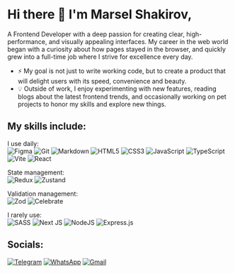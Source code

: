 # Hi there 👋 I'm Marsel Shakirov,

A Frontend Developer with a deep passion for creating clear, high-performance, and visually appealing interfaces. My career in the web world began with a curiosity about how pages stayed in the browser, and quickly grew into a full-time job where I strive for excellence every day.

- ⚡️ My goal is not just to write working code, but to create a product that will delight users with its speed, convenience and beauty.
- 💡 Outside of work, I enjoy experimenting with new features, reading blogs about the latest frontend trends, and occasionally working on pet projects to honor my skills and explore new things.

## My skills include:

I use daily:<br>
![Figma](https://img.shields.io/badge/figma-%23F24E1E.svg?style=for-the-badge&logo=figma&logoColor=white)
![Git](https://img.shields.io/badge/git-%23323330.svg?style=for-the-badge&logo=git&logoColor=white)
![Markdown](https://img.shields.io/badge/markdown-%23000000.svg?style=for-the-badge&logo=markdown&logoColor=white)
![HTML5](https://img.shields.io/badge/html5-%23E34F26.svg?style=for-the-badge&logo=html5&logoColor=white)
![CSS3](https://img.shields.io/badge/css3-%231572B6.svg?style=for-the-badge&logo=css3&logoColor=white)
![JavaScript](https://img.shields.io/badge/javascript-%23323330.svg?style=for-the-badge&logo=javascript&logoColor=%23F7DF1E)
![TypeScript](https://img.shields.io/badge/typescript-%23007ACC.svg?style=for-the-badge&logo=typescript&logoColor=white)
![Vite](https://img.shields.io/badge/vite-%23646CFF.svg?style=for-the-badge&logo=vite&logoColor=white)
![React](https://img.shields.io/badge/react-%2320232a.svg?style=for-the-badge&logo=react&logoColor=%2361DAFB)

State management:<br>
![Redux](https://img.shields.io/badge/redux-%23593d88.svg?style=for-the-badge&logo=redux&logoColor=white)
![Zustand](https://img.shields.io/badge/zustand-%23282525?style=for-the-badge)

Validation management:<br>
![Zod](https://img.shields.io/badge/zod-%233068b7.svg?style=for-the-badge&logo=zod&logoColor=white)
![Celebrate](https://img.shields.io/badge/celebrate-%23282525?style=for-the-badge)

I rarely use:<br>
![SASS](https://img.shields.io/badge/SASS-hotpink.svg?style=for-the-badge&logo=SASS&logoColor=white)
![Next JS](https://img.shields.io/badge/Next-black?style=for-the-badge&logo=next.js&logoColor=white)
![NodeJS](https://img.shields.io/badge/node.js-6DA55F?style=for-the-badge&logo=node.js&logoColor=white)
![Express.js](https://img.shields.io/badge/express.js-%23404d59.svg?style=for-the-badge&logo=express&logoColor=%2361DAFB)

## Socials:
[![Telegram](https://img.shields.io/badge/telegram-%23007ACC.svg?style=for-the-badge&logo=telegram&logoColor=white)](https://t.me/MarselShakirov)
[![WhatsApp](https://img.shields.io/badge/WhatsApp-25D366?style=for-the-badge&logo=whatsapp&logoColor=white)](https://wa.me/qr/P2GD3PKDUAJCL1)
[![Gmail](https://img.shields.io/badge/Gmail-D14836?style=for-the-badge&logo=gmail&logoColor=white)](mailto:imanager666@gamail.com?subject=Hello%20Marsel%2C%20From%20Github)



